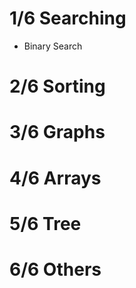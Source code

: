 # 1/6 Searching
- Binary Search

# 2/6 Sorting


# 3/6 Graphs

# 4/6 Arrays

# 5/6 Tree

# 6/6 Others
